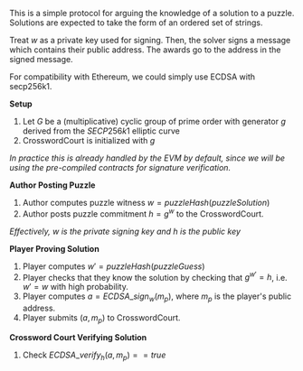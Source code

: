 This is a simple protocol for arguing the knowledge of a solution to a puzzle. Solutions are expected to take the form of an ordered set of strings.

Treat $w$ as a private key used for signing. Then, the solver signs a message which contains their public address. The awards go to the address in the signed message.

For compatibility with Ethereum, we could simply use ECDSA with secp256k1.

**Setup**
1. Let $G$ be a (multiplicative) cyclic group of prime order with generator $g$ derived from the $SECP256k1$ elliptic curve
2. CrosswordCourt is initialized with $g$ 

*In practice this is already handled by the EVM by default, since we will be using the pre-compiled contracts for signature verification.*

**Author Posting Puzzle**
1. Author computes puzzle witness $w = puzzleHash(puzzleSolution)$
2. Author posts puzzle commitment $h = g^w$ to the CrosswordCourt. 

*Effectively, $w$ is the private signing key and $h$ is the public key*

**Player Proving Solution**
1. Player computes $w' = puzzleHash(puzzleGuess)$
2. Player checks that they know the solution by checking that $g^{w'} = h$, i.e. $w' = w$ with high probability.
3. Player computes $a = ECDSA\_sign_w(m_p)$, where $m_p$ is the player's public address.
6. Player submits $(a, m_p)$ to CrosswordCourt.

**Crossword Court Verifying Solution**
1. Check $ECDSA\_verify_h(a, m_p) == true$